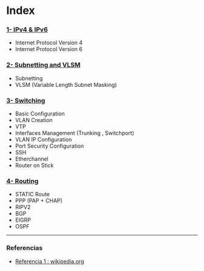 # Index

### [1- IPv4 & IPv6  ](https://github.com/ciscoAnass/CCNA-1/blob/main/ipv4-ipv6.md)
- Internet Protocol Version 4
- Internet Protocol Version 6

### [2- Subnetting and VLSM  ](https://github.com/ciscoAnass/CCNA-1/blob/main/subnet-vlsm.md)
- Subnetting
- VLSM (Variable Length Subnet Masking)

### [3- Switching ](https://github.com/ciscoAnass/CCNA-1/blob/main/switching.md)
- Basic Configuration
- VLAN Creation
- VTP
- Interfaces Management (Trunking , Switchport)
- VLAN IP Configuration
- Port Security Configuration
- SSH
- Etherchannel
- Router on Stick


### [4- Routing ](https://github.com/ciscoAnass/CCNA-1/blob/main/routing.md)
- STATIC Route 
- PPP (PAP + CHAP)
- RIPV2
- BGP
- EIGRP
- OSPF


***

### Referencias

- [Referencia 1 : wikipedia.org](https://en.wikipedia.org/)
